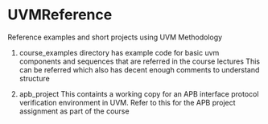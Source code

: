 UVMReference
============

Reference examples and short projects using UVM Methodology

1) course_examples  directory has  example code  for basic uvm components and sequences that are referred in the course lectures
This can be referred which also has decent enough comments to understand structure

2) apb_project
    This containts a working copy for an APB interface protocol verification environment in UVM. Refer to this  for the APB project assignment as part of the course
